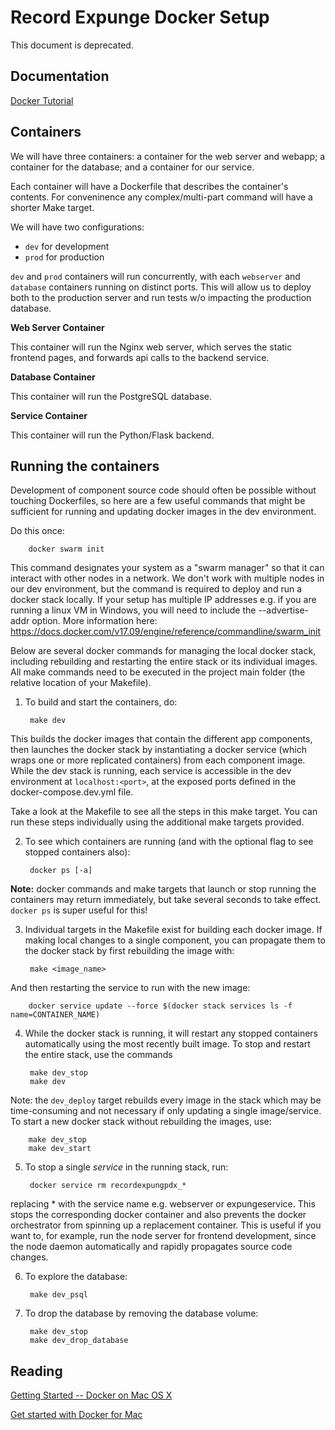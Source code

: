 Record Expunge Docker Setup
===========================

This document is deprecated.

Documentation
-------------

[Docker Tutorial](https://docs.docker.com/get-started/)


Containers
----------

We will have three containers: a container for the web server and webapp; a container for the database; and a container for our service.

Each container will have a Dockerfile that describes the container's contents. For conveninence any complex/multi-part command will have a shorter Make target.

We will have two configurations:

- `dev` for development
- `prod` for production

`dev` and `prod` containers will run concurrently, with each `webserver` and `database` containers running on distinct ports. This will allow us to deploy both to the production server and run tests w/o impacting the production database.


**Web Server Container**

This container will run the Nginx web server, which serves the static frontend pages, and forwards api calls to the backend service.


**Database Container**

This container will run the PostgreSQL database.


**Service Container**

This container will run the Python/Flask backend.


Running the containers
----------------------

Development of component source code should often be possible without touching Dockerfiles, so here are a few useful commands that might be sufficient for running and updating docker images in the dev environment.

Do this once:

        docker swarm init

This command designates your system as a "swarm manager" so that it can interact with other nodes in a network. We don't work with multiple nodes in our dev environment, but the command is required to deploy and run a docker stack locally. If your setup has multiple IP addresses e.g. if you are running a linux VM in Windows, you will need to include the --advertise-addr option. More information here: https://docs.docker.com/v17.09/engine/reference/commandline/swarm_init

Below are several docker commands for managing the local docker stack, including rebuilding and restarting the entire stack or its individual images. All make commands need to be executed in the project main folder (the relative location of your Makefile).

1. To build and start the containers, do:

        make dev


This builds the docker images that contain the different app components, then launches the docker stack by instantiating a docker service (which wraps one or more replicated containers) from each component image. While the dev stack is running, each service is accessible in the dev environment at `localhost:<port>`, at the exposed ports defined in the docker-compose.dev.yml file.

Take a look at the Makefile to see all the steps in this make target. You can run these steps individually using the additional make targets provided.

2. To see which containers are running (and with the optional flag to see stopped containers also):

        docker ps [-a]

 **Note:** docker commands and make targets that launch or stop running the containers may return immediately, but take several seconds to take effect. `docker ps` is super useful for this!

3. Individual targets in the Makefile exist for building each docker image. If making local changes to a single component, you can propagate them to the docker stack by first rebuilding the image with:

        make <image_name>


And then restarting the service to run with the new image:

        docker service update --force $(docker stack services ls -f name=CONTAINER_NAME)


4. While the docker stack is running, it will restart any stopped containers automatically using the most recently built image. To stop and restart the entire stack, use the commands

        make dev_stop
        make dev

Note: the `dev_deploy` target rebuilds every image in the stack which may be time-consuming and not necessary if only updating a single image/service. To start a new docker stack without rebuilding the images, use:

        make dev_stop
        make dev_start

5. To stop a single *service* in the running stack, run:

        docker service rm recordexpungpdx_*

replacing * with the service name e.g.  webserver or expungeservice. This stops the corresponding docker container and also prevents the docker orchestrator from spinning up a replacement container. This is useful if you want to, for example, run the node server for frontend development, since the node daemon automatically and rapidly propagates source code changes.

6. To explore the database:

        make dev_psql


7. To drop the database by removing the database volume:

        make dev_stop
        make dev_drop_database


Reading
-------

[Getting Started -- Docker on Mac OS X](https://medium.com/allenhwkim/getting-started-docker-on-mac-os-x-72c64670464a)

[Get started with Docker for Mac](https://docs.docker.com/docker-for-mac/)
